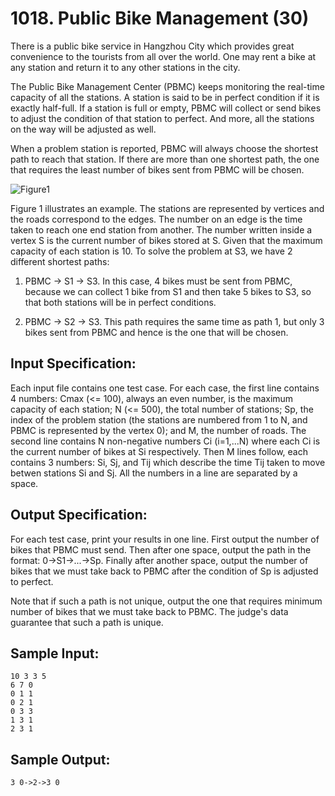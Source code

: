 # 1018. Public Bike Management (30)

There is a public bike service in Hangzhou City which provides great convenience to the tourists from all over the world. One may rent a bike at any station and return it to any other stations in the city.  
  
The Public Bike Management Center (PBMC) keeps monitoring the real-time capacity of all the stations. A station is said to be in perfect condition if it is exactly half-full. If a station is full or empty, PBMC will collect or send bikes to adjust the condition of that station to perfect. And more, all the stations on the way will be adjusted as well.  
  
When a problem station is reported, PBMC will always choose the shortest path to reach that station. If there are more than one shortest path, the one that requires the least number of bikes sent from PBMC will be chosen.  

![Figure1](http://nos.patest.cn/11_lrrk0m5o4kg.jpg)

Figure 1 illustrates an example. The stations are represented by vertices and the roads correspond to the edges. The number on an edge is the time taken to reach one end station from another. The number written inside a vertex S is the current number of bikes stored at S. Given that the maximum capacity of each station is 10. To solve the problem at S3, we have 2 different shortest paths:  
  
1. PBMC -> S1 -> S3. In this case, 4 bikes must be sent from PBMC, because we can collect 1 bike from S1 and then take 5 bikes to S3, so that both stations will be in perfect conditions.  
  
2. PBMC -> S2 -> S3. This path requires the same time as path 1, but only 3 bikes sent from PBMC and hence is the one that will be chosen.  

## Input Specification:

Each input file contains one test case. For each case, the first line contains 4 numbers: Cmax (<= 100), always an even number, is the maximum capacity of each station; N (<= 500), the total number of stations; Sp, the index of the problem station (the stations are numbered from 1 to N, and PBMC is represented by the vertex 0); and M, the number of roads. The second line contains N non-negative numbers Ci (i=1,...N) where each Ci is the current number of bikes at Si respectively. Then M lines follow, each contains 3 numbers: Si, Sj, and Tij which describe the time Tij taken to move betwen stations Si and Sj. All the numbers in a line are separated by a space.  

## Output Specification:

For each test case, print your results in one line. First output the number of bikes that PBMC must send. Then after one space, output the path in the format: 0->S1->...->Sp. Finally after another space, output the number of bikes that we must take back to PBMC after the condition of Sp is adjusted to perfect.  
  
Note that if such a path is not unique, output the one that requires minimum number of bikes that we must take back to PBMC. The judge's data guarantee that such a path is unique.  

## Sample Input:

```
10 3 3 5
6 7 0
0 1 1
0 2 1
0 3 3
1 3 1
2 3 1
```

## Sample Output:

```
3 0->2->3 0
```